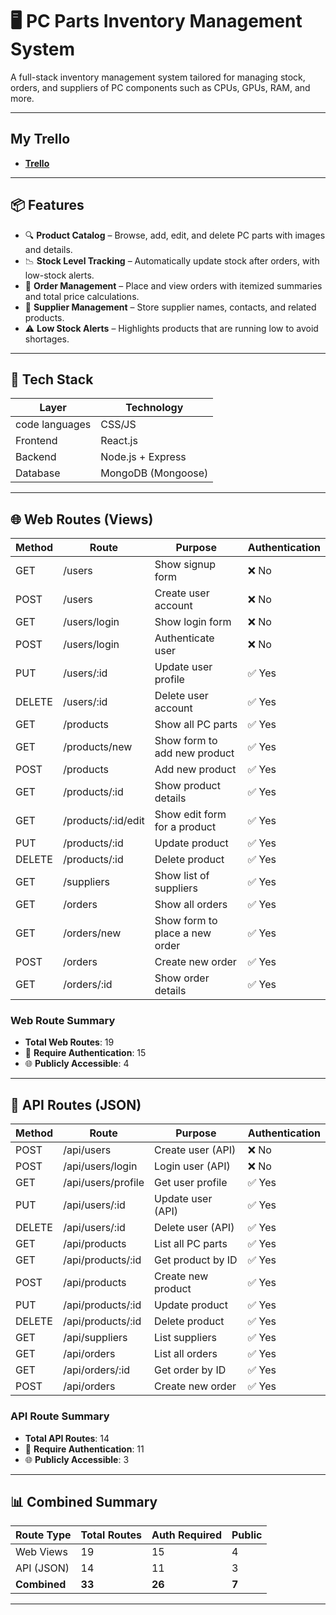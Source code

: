 # 🖥️ PC Parts Inventory Management System

A full-stack inventory management system tailored for managing stock, orders, and suppliers of PC components such as CPUs, GPUs, RAM, and more.

---
## My Trello
- **[Trello](https://trello.com/invite/b/6889fa44f2109b79c564c9b2/ATTI3dabdfe95b627c30dfc15dc605372827DF923D12/pc-parts-inventory-management-system)**

---

## 📦 Features

- 🔍 **Product Catalog** – Browse, add, edit, and delete PC parts with images and details.
- 📉 **Stock Level Tracking** – Automatically update stock after orders, with low-stock alerts.
- 🛒 **Order Management** – Place and view orders with itemized summaries and total price calculations.
- 📇 **Supplier Management** – Store supplier names, contacts, and related products.
- ⚠️ **Low Stock Alerts** – Highlights products that are running low to avoid shortages.

---

## 🧱 Tech Stack

| Layer         | Technology         |
|---------------|--------------------|
| code languages| CSS/JS             |
| Frontend      | React.js           |
| Backend       | Node.js + Express  |
| Database      | MongoDB (Mongoose) |


---

## 🌐 Web Routes (Views)

| Method | Route                  | Purpose                              | Authentication |
|--------|------------------------|--------------------------------------|----------------|
| GET    | /users                 | Show signup form                     | ❌ No           |
| POST   | /users                 | Create user account                  | ❌ No           |
| GET    | /users/login           | Show login form                      | ❌ No           |
| POST   | /users/login           | Authenticate user                    | ❌ No           |
| PUT    | /users/:id             | Update user profile                  | ✅ Yes          |
| DELETE | /users/:id             | Delete user account                  | ✅ Yes          |
| GET    | /products              | Show all PC parts                    | ✅ Yes          |
| GET    | /products/new          | Show form to add new product         | ✅ Yes          |
| POST   | /products              | Add new product                      | ✅ Yes          |
| GET    | /products/:id          | Show product details                 | ✅ Yes          |
| GET    | /products/:id/edit     | Show edit form for a product         | ✅ Yes          |
| PUT    | /products/:id          | Update product                       | ✅ Yes          |
| DELETE | /products/:id          | Delete product                       | ✅ Yes          |
| GET    | /suppliers             | Show list of suppliers               | ✅ Yes          |
| GET    | /orders                | Show all orders                      | ✅ Yes          |
| GET    | /orders/new            | Show form to place a new order       | ✅ Yes          |
| POST   | /orders                | Create new order                     | ✅ Yes          |
| GET    | /orders/:id            | Show order details                   | ✅ Yes          |

### Web Route Summary
- **Total Web Routes**: 19  
- 🔐 **Require Authentication**: 15  
- 🌐 **Publicly Accessible**: 4

---

## 🔌 API Routes (JSON)

| Method | Route                   | Purpose                              | Authentication |
|--------|-------------------------|--------------------------------------|----------------|
| POST   | /api/users              | Create user (API)                    | ❌ No           |
| POST   | /api/users/login        | Login user (API)                     | ❌ No           |
| GET    | /api/users/profile      | Get user profile                     | ✅ Yes          |
| PUT    | /api/users/:id          | Update user (API)                    | ✅ Yes          |
| DELETE | /api/users/:id          | Delete user (API)                    | ✅ Yes          |
| GET    | /api/products           | List all PC parts                    | ✅ Yes          |
| GET    | /api/products/:id       | Get product by ID                    | ✅ Yes          |
| POST   | /api/products           | Create new product                   | ✅ Yes          |
| PUT    | /api/products/:id       | Update product                       | ✅ Yes          |
| DELETE | /api/products/:id       | Delete product                       | ✅ Yes          |
| GET    | /api/suppliers          | List suppliers                       | ✅ Yes          |
| GET    | /api/orders             | List all orders                      | ✅ Yes          |
| GET    | /api/orders/:id         | Get order by ID                      | ✅ Yes          |
| POST   | /api/orders             | Create new order                     | ✅ Yes          |

### API Route Summary
- **Total API Routes**: 14  
- 🔐 **Require Authentication**: 11  
- 🌐 **Publicly Accessible**: 3

---

## 📊 Combined Summary

| Route Type   | Total Routes | Auth Required | Public |
|--------------|--------------|----------------|--------|
| Web Views    | 19           | 15             | 4      |
| API (JSON)   | 14           | 11             | 3      |
| **Combined** | **33**       | **26**         | **7**  |

---


